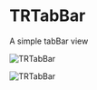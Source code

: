 TRTabBar
========

A simple tabBar view

![TRTabBar](http://i44.tinypic.com/281v3w6.png)

![TRTabBar](https://raw.github.com/freedomwalker/TRTabBar/master/Screenshots/screenshot_1.png)
